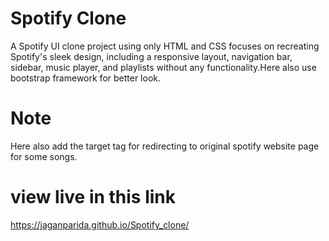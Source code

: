 # Spotify Clone

A Spotify UI clone project using only HTML and CSS focuses on recreating Spotify's sleek design, including a responsive layout, navigation bar, sidebar, music player, and playlists without any functionality.Here also use bootstrap framework for better look.

# Note

Here also add the target tag for redirecting to original spotify website page for some songs.

# view live in this link

https://jaganparida.github.io/Spotify_clone/
